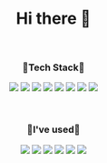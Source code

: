 <div align = "center"><h1> Hi there 👋</h1></div>

<!--
**ChoiGyeongJu/ChoiGyeongJu** is a ✨ _special_ ✨ repository because its `README.md` (this file) appears on your GitHub profile.

Here are some ideas to get you started:

- 🔭 I’m currently working on ...
- 🌱 I’m currently learning ...
- 👯 I’m looking to collaborate on ...
- 🤔 I’m looking for help with ...
- 💬 Ask me about ...
- 📫 How to reach me: ...
- 😄 Pronouns: ...
- ⚡ Fun fact: ...
-->

<br/>

<h3 align="center">🌱Tech Stack🌱</h3>

<p align="center">
  <img src="https://img.shields.io/badge/HTML5-fff7d2?style=flat-square&logo=html5&logoColor=black"/>
  <img src="https://img.shields.io/badge/css3-fff7d2?style=flat-square&logo=css3&logoColor=black"/>
  <img src="https://img.shields.io/badge/mysql-fff7d2?style=flat-square&logo=mysql&logoColor=black"/>
   <img src="https://img.shields.io/badge/c-fff7d2?style=flat-square&logo=c&logoColor=black"/>
  <img src="https://img.shields.io/badge/python-fff7d2?style=flat-square&logo=python&logoColor=black"/>
<img src="https://img.shields.io/badge/django-fff7d2?style=flat-square&logo=django&logoColor=black"/>
<img src="https://img.shields.io/badge/react-fff7d2?style=flat-square&logo=react&logoColor=black"/>
 <img src="https://img.shields.io/badge/JavaScript-fff7d2?style=flat-square&logo=javascript&logoColor=black"/>
</p>

<br/>

<h3 align="center">🔭I've used🔭</h3>
<p align="center">
  <img src="https://img.shields.io/badge/slack-fff7d2?style=flat-square&logo=slack&logoColor=black"/>
  <img src="https://img.shields.io/badge/notion-fff7d2?style=flat-square&logo=notion&logoColor=black"/>
  <img src="https://img.shields.io/badge/git-fff7d2?style=flat-square&logo=git&logoColor=black"/>
  <img src="https://img.shields.io/badge/github-fff7d2?style=flat-square&logo=github&logoColor=black"/>
  <img src="https://img.shields.io/badge/postman-fff7d2?style=flat-square&logo=postman&logoColor=black"/>
  <img src="https://img.shields.io/badge/Amazon S3-fff7d2?style=flat-square&logo=Amazon S3&logoColor=black"/>
</p>

